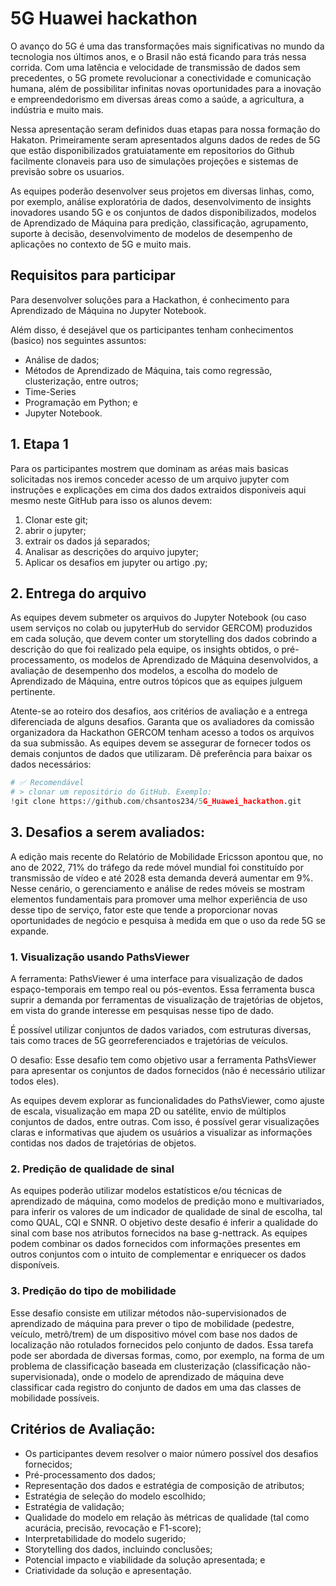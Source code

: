 # 5G Huawei hackathon

O avanço do 5G é uma das transformações mais significativas no mundo da tecnologia nos últimos anos, e o Brasil não está ficando para trás nessa corrida. Com uma latência e velocidade de transmissão de dados sem precedentes, o 5G promete revolucionar a conectividade e comunicação humana, além de possibilitar infinitas novas oportunidades para a inovação e empreendedorismo em diversas áreas como a saúde, a agricultura, a indústria e muito mais.

Nessa apresentação seram definidos duas etapas para nossa formação do Hakaton. Primeiramente seram apresentados alguns dados de redes de 5G que estão disponibilizados gratuiatamente em repositorios do Github facilmente clonaveis para uso de simulações projeções e sistemas de previsão sobre os usuarios.

As equipes poderão desenvolver seus projetos em diversas linhas, como, por exemplo, análise exploratória de dados, desenvolvimento de insights inovadores usando 5G e os conjuntos de dados disponibilizados, modelos de Aprendizado de Máquina para predição, classificação, agrupamento, suporte à decisão, desenvolvimento de modelos de desempenho de aplicações no contexto de 5G e muito mais.

## Requisitos para participar

Para desenvolver soluções para a Hackathon, é conhecimento para Aprendizado de Máquina no Jupyter Notebook.

Além disso, é desejável que os participantes tenham conhecimentos (basico) nos seguintes assuntos:

* Análise de dados;
* Métodos de Aprendizado de Máquina, tais como regressão, clusterização, entre outros; 
* Time-Series
* Programação em Python; e
* Jupyter Notebook.

## 1. Etapa 1
Para os participantes mostrem que dominam as aréas mais basicas solicitadas nos iremos conceder acesso de um arquivo jupyter com instruções e explicações em cima dos dados extraidos disponiveis aqui mesmo neste GitHub para isso os alunos devem:
1. Clonar este git;
2. abrir o jupyter;
3. extrair os dados já separados;
4. Analisar as descrições do arquivo jupyter;
5. Aplicar os desafios em jupyter ou artigo .py;

## 2. Entrega do arquivo
As equipes devem submeter os arquivos do Jupyter Notebook (ou caso usem serviços no colab ou jupyterHub do servidor GERCOM) produzidos em cada solução, que devem conter um storytelling dos dados cobrindo a descrição do que foi realizado pela equipe, os insights obtidos, o pré-processamento, os modelos de Aprendizado de Máquina desenvolvidos, a avaliação de desempenho dos modelos, a escolha do modelo de Aprendizado de Máquina, entre outros tópicos que as equipes julguem pertinente.

Atente-se ao roteiro dos desafios, aos critérios de avaliação e a entrega diferenciada de alguns desafios. Garanta que os avaliadores da comissão organizadora da Hackathon GERCOM tenham acesso a todos os arquivos da sua submissão. As equipes devem se assegurar de fornecer todos os demais conjuntos de dados que utilizaram. Dê preferência para baixar os dados necessários:
```python
# ✅ Recomendável
# > clonar um repositório do GitHub. Exemplo:
!git clone https://github.com/chsantos234/5G_Huawei_hackathon.git
```

## 3. Desafios a serem avaliados:

A edição mais recente do Relatório de Mobilidade Ericsson apontou que, no ano de 2022, 71% do tráfego da rede móvel mundial foi constituído por transmissão de vídeo e até 2028 esta demanda deverá aumentar em 9%. Nesse cenário, o gerenciamento e análise de redes móveis se mostram elementos fundamentais para promover uma melhor experiência de uso desse tipo de serviço, fator este que tende a proporcionar novas oportunidades de negócio e pesquisa à medida em que o uso da rede 5G se expande.


### 1. Visualização usando PathsViewer
A ferramenta: PathsViewer é uma interface para visualização de dados espaço-temporais em tempo real ou pós-eventos. Essa ferramenta busca suprir a demanda por ferramentas de visualização de trajetórias de objetos, em vista do grande interesse em pesquisas nesse tipo de dado.

É possível utilizar conjuntos de dados variados, com estruturas diversas, tais como traces de 5G georreferenciados e trajetórias de veículos.

O desafio: Esse desafio tem como objetivo usar a ferramenta PathsViewer para apresentar os conjuntos de dados fornecidos (não é necessário utilizar todos eles).

As equipes devem explorar as funcionalidades do PathsViewer, como ajuste de escala, visualização em mapa 2D ou satélite, envio de múltiplos conjuntos de dados, entre outras. Com isso, é possível gerar visualizações claras e informativas que ajudem os usuários a visualizar as informações contidas nos dados de trajetórias de objetos.

### 2. Predição de qualidade de sinal

As equipes poderão utilizar modelos estatísticos e/ou técnicas de aprendizado de máquina, como modelos de predição mono e multivariados, para inferir os valores de um indicador de qualidade de sinal de escolha, tal como QUAL, CQI e SNNR. O objetivo deste desafio é inferir a qualidade do sinal com base nos atributos fornecidos na base g-nettrack. As equipes podem combinar os dados fornecidos com informações presentes em outros conjuntos com o intuito de complementar e enriquecer os dados disponíveis.

### 3. Predição do tipo de mobilidade
Esse desafio consiste em utilizar métodos não-supervisionados de aprendizado de máquina para prever o tipo de mobilidade (pedestre, veículo, metrô/trem) de um dispositivo móvel com base nos dados de localização não rotulados fornecidos pelo conjunto de dados. Essa tarefa pode ser abordada de diversas formas, como, por exemplo, na forma de um problema de classificação baseada em clusterização (classificação não-supervisionada), onde o modelo de aprendizado de máquina deve classificar cada registro do conjunto de dados em uma das classes de mobilidade possíveis.

## Critérios de Avaliação:
* Os participantes devem resolver o maior número possível dos desafios fornecidos;
* Pré-processamento dos dados;
* Representação dos dados e estratégia de composição de atributos;
* Estratégia de seleção do modelo escolhido;
* Estratégia de validação;
* Qualidade do modelo em relação às métricas de qualidade (tal como acurácia, precisão, revocação e F1-score);
* Interpretabilidade do modelo sugerido;
* Storytelling dos dados, incluindo conclusões;
* Potencial impacto e viabilidade da solução apresentada; e
* Criatividade da solução e apresentação.

